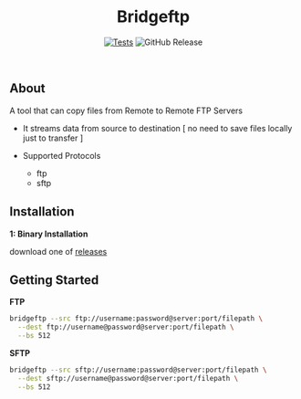 <!-- markdownlint-configure-file {
  "MD013": {
    "code_blocks": false,
    "tables": false
  },
  "MD033": false,
  "MD041": false
} -->

<div align="center" markdown="1">

# Bridgeftp

[![Tests](https://github.com/abhijeetmohanan/bridgeftp/actions/workflows/test.yml/badge.svg?branch=master)](https://github.com/abhijeetmohanan/bridgeftp/actions/workflows/test.yml/badge.svg?query=branch%3Amain)
![GitHub Release](https://img.shields.io/github/v/release/abhijeetmohanan/bridgeftp)

  <br/>

</div>

## About

A tool that can copy files from Remote to Remote FTP Servers

* It streams data from source to destination [ no need to save files locally just to transfer ]

* Supported Protocols
  * ftp
  * sftp

## Installation

**1: Binary Installation**

download one of [releases](https://github.com/abhijeetmohanan/bridgeftp/releases)

## Getting Started

<b> FTP </b>

```bash
bridgeftp --src ftp://username:password@server:port/filepath \
  --dest ftp://username@password@server:port/filepath \
  --bs 512
```

<b> SFTP </b>

```bash
bridgeftp --src sftp://username:password@server:port/filepath \
  --dest sftp://username@password@server:port/filepath \
  --bs 512
```

##
